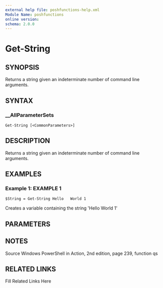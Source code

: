 ```yaml
---
external help file: poshfunctions-help.xml
Module Name: poshfunctions
online version: 
schema: 2.0.0
---
```


# Get-String

## SYNOPSIS

Returns a string given an indeterminate number of command line arguments.

## SYNTAX

### __AllParameterSets

```
Get-String [<CommonParameters>]
```

## DESCRIPTION

Returns a string given an indeterminate number of command line arguments.


## EXAMPLES

### Example 1: EXAMPLE 1

```
$String = Get-String Hello   World 1
```

Creates a variable containing the string 'Hello World 1'






## PARAMETERS

## NOTES

Source Windows PowerShell in Action, 2nd edition, page 239, function qs


## RELATED LINKS

Fill Related Links Here

